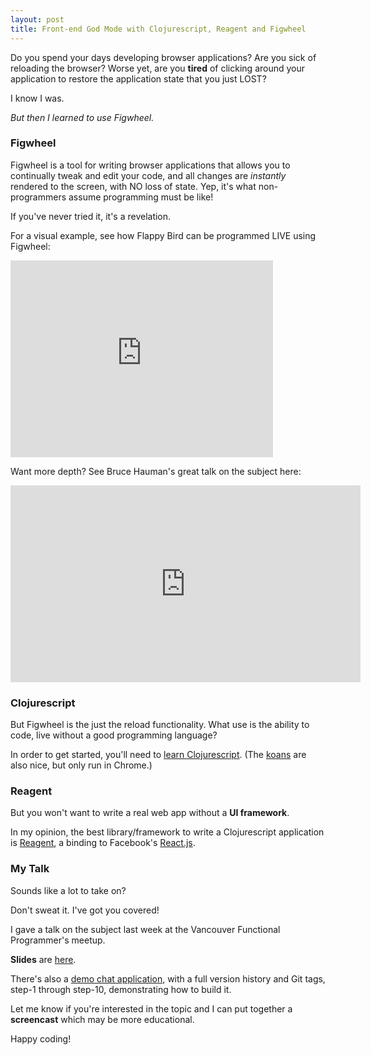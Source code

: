 ```yaml
---
layout: post
title: Front-end God Mode with Clojurescript, Reagent and Figwheel
---
```


Do you spend your days developing browser applications? Are you sick of reloading the browser? Worse yet, are you **tired** of clicking around your application to restore the application state that you just LOST?

I know I was.

*But then I learned to use Figwheel.*

### Figwheel

Figwheel is a tool for writing browser applications that allows you to continually tweak and edit your code, and all changes are *instantly* rendered to the screen, with NO loss of state. Yep, it's what non-programmers assume programming must be like!

If you've never tried it, it's a revelation.

For a visual example, see how Flappy Bird can be programmed LIVE using Figwheel:

<iframe width="420" height="315" src="https://www.youtube.com/embed/KZjFVdU8VLI" frameborder="0" allowfullscreen></iframe>

Want more depth? See Bruce Hauman's great talk on the subject here:

<iframe width="560" height="315" src="https://www.youtube.com/embed/j-kj2qwJa_E" frameborder="0" allowfullscreen></iframe>

### Clojurescript

But Figwheel is the just the reload functionality. What use is the ability to code, live without a good programming language?

In order to get started, you'll need to [learn Clojurescript](http://clojurescript.net/). (The [koans](http://clojurescriptkoans.com/) are also nice, but only run in Chrome.)

### Reagent

But you won't want to write a real web app without a **UI framework**. 

In my opinion, the best library/framework to write a Clojurescript application is [Reagent](https://holmsand.github.io/reagent/), a binding to Facebook's [React.js](https://facebook.github.io/react/).

### My Talk

Sounds like a lot to take on?

Don't sweat it. I've got you covered!

I gave a talk on the subject last week at the Vancouver Functional Programmer's meetup.

**Slides** are [here](http://www.slideshare.net/DavidYKay/frontend-god-mode-with-reagent-and-figwheel).

There's also a [demo chat application](https://github.com/DavidYKay/figwheel-reagent-chat-example), with a full version history and Git tags, step-1 through step-10, demonstrating how to build it.

Let me know if you're interested in the topic and I can put together a **screencast** which may be more educational.

Happy coding!
